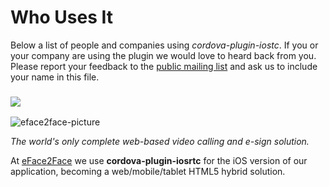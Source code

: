 # Who Uses It

Below a list of people and companies using *cordova-plugin-iostc*. If you or your company are using the plugin we would love to heard back from you. Please report your feedback to the [public mailing list](https://groups.google.com/forum/?hl=es#!forum/cordova-plugin-iosrtc) and ask us to include your name in this file.


<h3 id='eface2face'>
  <a href='https://eface2face.com'>
    <img src='https://raw.githubusercontent.com/eface2face/cordova-plugin-iosrtc/master/art/eface2face-logo.jpg'>
  </a>
</h3>

![eface2face-picture](https://raw.githubusercontent.com/eface2face/cordova-plugin-iosrtc/master/art/eface2face-picture.jpg)

*The world's only complete web-based video calling and e-sign solution.*

At [eFace2Face](https://eface2face.com) we use **cordova-plugin-iosrtc** for the iOS version of our application, becoming a web/mobile/tablet HTML5 hybrid solution.




